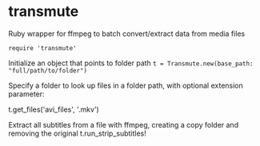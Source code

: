 # transmute
Ruby wrapper for ffmpeg to batch convert/extract data from media files

`require 'transmute'`

Initialize an object that points to folder path
`t = Transmute.new(base_path: "full/path/to/folder")`

Specify a folder to look up files in a folder path, with optional extension parameter:

t.get_files('avi_files', '.mkv')

Extract all subtitles from a file with ffmpeg, creating a copy folder and removing the original
t.run_strip_subtitles!
